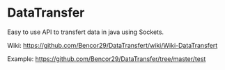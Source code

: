 # DataTransfer

Easy to use API to transfert data in java using Sockets.

Wiki: https://github.com/Bencor29/DataTransfert/wiki/Wiki-DataTransfert

Example: https://github.com/Bencor29/DataTransfer/tree/master/test
